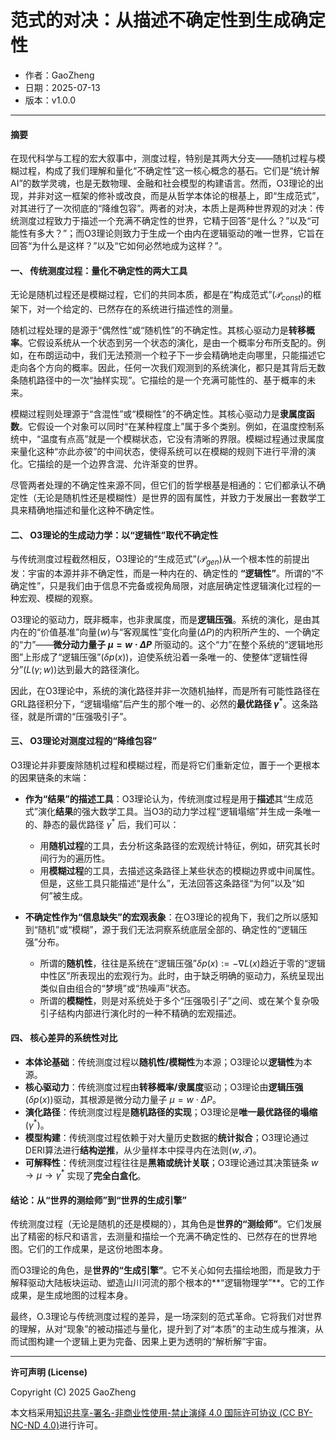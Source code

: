# **范式的对决：从描述不确定性到生成确定性**

- 作者：GaoZheng
- 日期：2025-07-13
- 版本：v1.0.0

---

#### **摘要**

在现代科学与工程的宏大叙事中，测度过程，特别是其两大分支——随机过程与模糊过程，构成了我们理解和量化“不确定性”这一核心概念的基石。它们是“统计解AI”的数学灵魂，也是无数物理、金融和社会模型的构建语言。然而，O3理论的出现，并非对这一框架的修补或改良，而是从哲学本体论的根基上，即“生成范式”，对其进行了一次彻底的“降维包容”。两者的对决，本质上是两种世界观的对决：传统测度过程致力于描述一个充满不确定性的世界，它精于回答“是什么？”以及“可能性有多大？”；而O3理论则致力于生成一个由内在逻辑驱动的唯一世界，它旨在回答“为什么是这样？”以及“它如何必然地成为这样？”。

#### **一、 传统测度过程：量化不确定性的两大工具**

无论是随机过程还是模糊过程，它们的共同本质，都是在“构成范式”($\mathcal{P}_{const}$)的框架下，对一个给定的、已然存在的系统进行描述性的测量。

随机过程处理的是源于“偶然性”或“随机性”的不确定性。其核心驱动力是**转移概率**。它假设系统从一个状态到另一个状态的演化，是由一个概率分布所支配的。例如，在布朗运动中，我们无法预测一个粒子下一步会精确地走向哪里，只能描述它走向各个方向的概率。因此，任何一次我们观测到的系统演化，都只是其背后无数条随机路径中的一次“抽样实现”。它描绘的是一个充满可能性的、基于概率的未来。

模糊过程则处理源于“含混性”或“模糊性”的不确定性。其核心驱动力是**隶属度函数**。它假设一个对象可以同时“在某种程度上”属于多个类别。例如，在温度控制系统中，“温度有点高”就是一个模糊状态，它没有清晰的界限。模糊过程通过隶属度来量化这种“亦此亦彼”的中间状态，使得系统可以在模糊的规则下进行平滑的演化。它描绘的是一个边界含混、允许渐变的世界。

尽管两者处理的不确定性来源不同，但它们的哲学根基是相通的：它们都承认不确定性（无论是随机性还是模糊性）是世界的固有属性，并致力于发展出一套数学工具来精确地描述和量化这种不确定性。

#### **二、 O3理论的生成动力学：以“逻辑性”取代不确定性**

与传统测度过程截然相反，O3理论的“生成范式”($\mathcal{P}_{gen}$)从一个根本性的前提出发：宇宙的本源并非不确定性，而是一种内在的、确定性的 **“逻辑性”**。所谓的“不确定性”，只是我们由于信息不完备或视角局限，对底层确定性逻辑演化过程的一种宏观、模糊的观察。

O3理论的驱动力，既非概率，也非隶属度，而是**逻辑压强**。系统的演化，是由其内在的“价值基准”向量($w$)与“客观属性”变化向量($\Delta P$)的内积所产生的、一个确定的“力”——**微分动力量子 $\mu = w \cdot \Delta P$** 所驱动的。这个“力”在整个系统的“逻辑地形图”上形成了“逻辑压强”($\delta p(x)$)，迫使系统沿着一条唯一的、使整体“逻辑性得分”($L(\gamma;w)$)达到最大的路径演化。

因此，在O3理论中，系统的演化路径并非一次随机抽样，而是所有可能性路径在GRL路径积分下，“逻辑塌缩”后产生的那个唯一的、必然的**最优路径 $\gamma^*$**。这条路径，就是所谓的“压强吸引子”。

#### **三、 O3理论对测度过程的“降维包容”**

O3理论并非要废除随机过程和模糊过程，而是将它们重新定位，置于一个更根本的因果链条的末端：

* **作为“结果”的描述工具**：O3理论认为，传统测度过程是用于**描述**其“生成范式”演化**结果**的强大数学工具。当O3的动力学过程“逻辑塌缩”并生成一条唯一的、静态的最优路径 $\gamma^*$ 后，我们可以：
    * 用**随机过程**的工具，去分析这条路径的宏观统计特征，例如，研究其长时间行为的遍历性。
    * 用**模糊过程**的工具，去描述这条路径上某些状态的模糊边界或中间属性。
    但是，这些工具只能描述“是什么”，无法回答这条路径“为何”以及“如何”被生成。

* **不确定性作为“信息缺失”的宏观表象**：在O3理论的视角下，我们之所以感知到“随机”或“模糊”，源于我们无法洞察系统底层全部的、确定性的“逻辑压强”分布。
    * 所谓的**随机性**，往往是系统在“逻辑压强”$\delta p(x) := -\nabla L(x)$趋近于零的“逻辑中性区”所表现出的宏观行为。此时，由于缺乏明确的驱动力，系统呈现出类似自由组合的“梦境”或“热噪声”状态。
    * 所谓的**模糊性**，则是对系统处于多个“压强吸引子”之间、或在某个复杂吸引子结构内部进行演化时的一种不精确的宏观描述。

#### **四、 核心差异的系统性对比**

* **本体论基础**：传统测度过程以**随机性/模糊性**为本源；O3理论以**逻辑性**为本源。
* **核心驱动力**：传统测度过程由**转移概率/隶属度**驱动；O3理论由**逻辑压强**($\delta p(x)$)驱动，其根源是微分动力量子 $\mu = w \cdot \Delta P$。
* **演化路径**：传统测度过程是**随机路径的实现**；O3理论是**唯一最优路径的塌缩**($\gamma^*$)。
* **模型构建**：传统测度过程依赖于对大量历史数据的**统计拟合**；O3理论通过DERI算法进行**结构逆推**，从少量样本中探寻内在法则($w, \mathcal{T}$)。
* **可解释性**：传统测度过程往往是**黑箱或统计关联**；O3理论通过其决策链条 $w \to \mu \to \gamma^*$ 实现了**完全白盒化**。

#### **结论：从“世界的测绘师”到“世界的生成引擎”**

传统测度过程（无论是随机的还是模糊的），其角色是**世界的“测绘师”**。它们发展出了精密的标尺和语言，去测量和描绘一个充满不确定性的、已然存在的世界地图。它们的工作成果，是这份地图本身。

而O3理论的角色，是**世界的“生成引擎”**。它不关心如何去描绘地图，而是致力于解释驱动大陆板块运动、塑造山川河流的那个根本的**“逻辑物理学”**。它的工作成果，是生成地图的过程本身。

最终，O.3理论与传统测度过程的差异，是一场深刻的范式革命。它将我们对世界的理解，从对“现象”的被动描述与量化，提升到了对“本质”的主动生成与推演，从而试图构建一个逻辑上更为完备、因果上更为透明的“解析解”宇宙。

---

**许可声明 (License)**

Copyright (C) 2025 GaoZheng 

本文档采用[知识共享-署名-非商业性使用-禁止演绎 4.0 国际许可协议 (CC BY-NC-ND 4.0)](https://creativecommons.org/licenses/by-nc-nd/4.0/deed.zh-Hans)进行许可。
